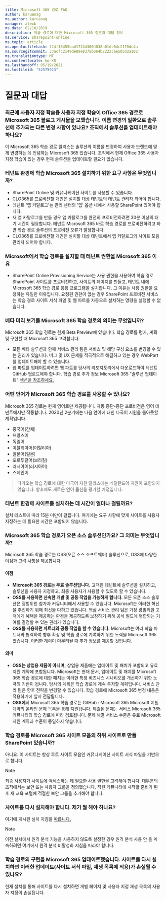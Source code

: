 ```yaml
---
title: Microsoft 365 경로 FAQ
author: karuanag
ms.author: karuanag
manager: alexb
ms.date: 02/10/2019
description: 학습 경로에 대한 Microsoft 365 질문과 대답 정보
ms.service: sharepoint-online
ms.topic: article
ms.openlocfilehash: f24f16455ba41724d300d038a01dc04c2170dc4a
ms.sourcegitcommit: 33acfc2149de89e8375b064b2223cae505d2a102
ms.translationtype: MT
ms.contentlocale: ko-KR
ms.lasthandoff: 05/19/2021
ms.locfileid: "52575923"
---
```

# <a name="frequently-asked-questions"></a>질문과 대답

### <a name="i-recently-saw-a-blog-post-that-custom-learning-for-office-365-is-being-renamed-to-microsoft-365-learning-pathways-are-there-other-changes-being-added-to-the-solution-as-part-of-the-renaming-effort-should-i-update-the-solution-in-my-organization"></a>최근에 사용자 지정 학습용 사용자 지정 학습이 Office 365 경로로 Microsoft 365 블로그 게시물을 보했습니다. 이름 변경의 일환으로 솔루션에 추가되는 다른 변경 사항이 있나요? 조직에서 솔루션을 업데이트해야 하나요?

이 Microsoft 365 학습 경로 릴리스는 솔루션의 이름을 변경하여 사용자 브랜드에 맞게 변경하는 데 전념하는 Microsoft 365 있습니다. 조직에서 현재 Office 365 사용자 지정 학습이 있는 경우 현재 솔루션을 업데이트할 필요가 없습니다.  

### <a name="what-are-the-requirements-for-installing-microsoft-365-learning-pathways-into-my-tenant-environment"></a>테넌트 환경에 학습 Microsoft 365 설치하기 위한 요구 사항은 무엇입니까?

- SharePoint Online 및 커뮤니케이션 사이트를 사용할 수 있습니다.
- CLO365를 프로비전할 개인은 설치할 대상 테넌트의 테넌트 관리자 되어야 합니다.
- 테넌트 '앱 카탈로그'는 관리 센터의 '앱' 옵션 내에서 사용할 SharePoint 있어야 합니다.
- 새 앱 카탈로그를 만들 경우 앱 카탈로그를 완전히 프로비전하려면 30분 이상의 대기 시간이 필요합니다. 테넌트 Microsoft 365 바로 학습 경로를 프로비전하려고 하면 학습 경로 솔루션의 프로비전 오류가 발생합니다. 
- CLO365를 프로비전할 개인은 설치할 대상 테넌트에서 앱 카탈로그의 사이트 모음 관리자 되어야 합니다.

### <a name="why-is-microsoft-asking-for-tenant-permissions-when-installing-microsoft-365-learning-pathways"></a>Microsoft에서 학습 경로를 설치할 때 테넌트 권한을 Microsoft 365 이유 

- SharePoint Online Provisioning Service는 사용 권한을 사용하여 학습 경로 SharePoint 사이트를 프로비전하고, 사이트의 페이지를 만들고, 테넌트 내에 Microsoft 365 학습 경로 응용 프로그램을 설치합니다. 그 이유는 사용 권한을 요청하는 유일한 이유입니다. 요청된 권한이 없는 경우 SharePoint 프로비전 서비스는 학습 경로 사이트 서식 파일 및 웹 파트를 자동으로 설치하는 명령을 실행할 수 없습니다. 

### <a name="what-are-the-implications-of-microsoft-365-learning-pathways-being-in-a-beta-preview"></a>베타 미리 보기를 Microsoft 365 학습 경로의 의미는 무엇입니까? 

Microsoft 365 학습 경로는 현재 Beta Preview에 있습니다. 학습 경로를 평가, 계획 및 구현할 때 Microsoft 365 고려합니다.

- 모든 베타 솔루션과 함께 서비스 관리 팀은 서비스 및 해당 구성 요소를 변경할 수 있는 권리가 있습니다. 버그 및 UX 문제를 적극적으로 해결하고 있는 경우 WebPart를 업데이트해야 할 수 있습니다.
- 웹 파트를 업데이트하려면 웹 파트를 당사의 리포지토리에서 다운로드하여 테넌트 GitHub 업로드해야 합니다. 학습 경로 추가 정보 Microsoft 365 "솔루션 업데이트" [섹션을 참조하세요.](https://github.com/pnp/custom-learning-office-365/blob/master/README.md) 

### <a name="what-languages-is-microsoft-365-learning-pathways-available-in"></a>어떤 언어가 Microsoft 365 학습 경로를 사용할 수 있나요?

Microsoft 365 경로는 현재 영어로만 제공됩니다. 자동 종단-종단 프로비전은 영어 테넌트에서만 작동합니다. 2020년 2분기에는 다음 언어에 대한 다국어 지원을 롤아웃할 계획입니다. 

- 중국어(간체) 
- 프랑스어  
- 독일어 
- 이탈리아어(이탈리아) 
- 일본어(일본)  
- 포르투갈어(브라질) 
- 러시아어(러시아어)  
- 스페인어 

> 다가오는 학습 경로에 대한 다국어 지원 릴리스에는 네덜란드어 지원이 포함되지 않습니다. 향후에도 새로운 언어 옵션을 평가할 예정입니다.

### <a name="how-long-will-it-take-to-install-the-site-in-our-tenant-environment"></a>테넌트 환경에 사이트를 설치하는 데 시간이 얼마나 걸릴까요?

설치 테스트에 따라 15분 미만이 걸립니다. 여기에는 요구 사항에 맞게 사이트를 사용자 지정하는 데 필요한 시간은 포함되지 않습니다.

### <a name="is-microsoft-365-learning-pathways-an-open-source-solution-and-what-are-the-implications"></a>Microsoft 365 학습 경로가 오픈 소스 솔루션인가요? 그 의미는 무엇입니까?

Microsoft 365 학습 경로는 OSS(오픈 소스 소프트웨어) 솔루션으로, OSS에 다양한 이점과 고려 사항을 제공합니다.

#### <a name="benefits"></a>이점 
- **Microsoft 365 경로는 무료 솔루션입니다.** 고객은 테넌트에 솔루션을 설치하고, 솔루션을 사용자 지정하고, 최종 사용자가 사용할 수 있도록 할 수 있습니다.
- **OSS를 사용하면 신속한 개발 및 공동 작업을 가능하게 합니다.**  모든 오픈 소스 솔루션은 광범위한 참가자 커뮤니티에서 사용할 수 있습니다.  Microsoft는 이러한 혁신을 추진하기 위해 최선을 다하고 있습니다.  핵심 서비스 관리 팀은 가장 광범위한 고객에게 혜택을 제공하는 환경을 제공하도록 보장하기 위해 공식 빌드에 병합되는 기여를 결정할 수 있는 권리가 있습니다.  
- **OSS를 사용하면 파트너와 공동 작업을 할 수 있습니다.** Microsoft는 여러 학습 파트너와 협력하여 향후 확장 및 학습 경로에 기여하기 위한 노력을 Microsoft 365 있습니다. 이러한 계획이 마무리될 때 추가 정보를 제공할 것입니다. 
    
#### <a name="implications"></a>의미
- **OSS는 상업용 제품이 아니며,** 상업용 제품에는 업데이트 및 패치가 포함되고 유료 지원 계약에 포함됩니다. Microsoft는 현재 문서, 업데이트 및 패치를 Microsoft 365 학습 경로에 대한 패치는 이러한 특정 비즈니스 시나리오를 개선하기 위한 노력의 기반이 됩니다. 당사의 계획은 학습 경로에 계속 투자할 계획입니다. 서비스 관리 팀은 향후 전략을 변경할 수 있습니다. 학습 경로에 Microsoft 365 변경 내용은 적용하기에 앞서 전달됩니다. 
- **OSS에서** Microsoft 365 학습 경로는 GitHub : Microsoft 365 Microsoft 지원 계약의 온라인 문제 목록을 통해 지원됩니다. 제출된 문제는 서비스 Microsoft 365 커뮤니티의 학습 경로에 따라 검토됩니다. 문제 해결 서비스 수준은 유료 Microsoft 지원 계약과 수준이 동일하지 않습니다.  

### <a name="can-we-make-the-microsoft-365-learning-pathways-a-subsite-of-our-primary-sharepoint-site-collection"></a>학습 경로를 Microsoft 365 사이트 모음의 하위 사이트로 만들 SharePoint 있습니까?

아니요. 이 사이트는 항상 루트 사이트 모음인 커뮤니케이션 사이트 서식 파일을 기반으로 합니다.

> [!NOTE]
> 최종 사용자가 사이트에 액세스하는 데 필요한 사용 권한을 고려해야 합니다. 대부분의 조직에서는 보안 또는 사용자 그룹을 정의했습니다. 직원 커뮤니티에 시작할 준비가 된 후 새 교육 포털에 적절한 보안 그룹을 추가해야 합니다.

### <a name="i-need-to-reinstall-the-site-what-should-i-do"></a>사이트를 다시 설치해야 합니다. 제가 뭘 해야 하나요?

여기에 게시된 설치 지침을 [따릅니다.](custom_provision.md)

> [!NOTE]
> 이전 설치에서 원격 분석 기능을 사용하지 않도록 설정한 경우 원격 분석 사용 안 을 계속하려면 여기에서 원격 분석 비활성화 지침을 따라야 합니다.

### <a name="we-made-updates-to-our-implementation-of-microsoft-365-learning-pathways-will-we-lose-these-updates-made-to-site-template-playlists-if-we-reinstall-the-site"></a>학습 경로의 구현을 Microsoft 365 업데이트했습니다. 사이트를 다시 설치하면 이러한 업데이트(사이트 서식 파일, 재생 목록에 적용)가 손실될 수 있나요?

현재 설치를 통해 사이트를 다시 설치하면 개별 페이지 및 사용자 지정 재생 목록의 사용자 지정이 손실됩니다.  

